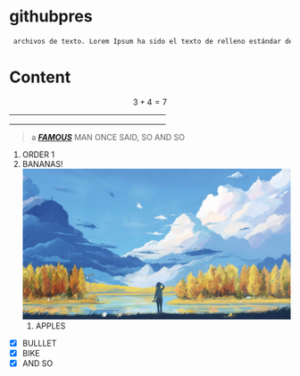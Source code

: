 # githubpres	

```python
 archivos de texto. Lorem Ipsum ha sido el texto de relleno estándar de las industrias desde el año 1500, cuando un impresor (N. del T. persona que se dedica a la imprenta) desconocido usó una galería de textos y los mezcló de tal manera que logró hacer un libro de textos especimen. No sólo sobrevivió 500 años, sino que tambien ingresó como texto de relleno
```

# Content

$$
3+4=7
$$

|      |      |      |      |      |      |      |      |      |      |      |      |      |      |      |      |      |      |      |      |
| ---: | ---- | ---- | ---- | ---- | ---- | ---- | ---- | ---- | ---- | ---- | ---- | ---- | ---- | ---- | ---- | ---- | ---- | ---- | ---- |
|      |      |      |      |      |      |      |      |      |      |      |      |      |      |      |      |      |      |      |      |
|      |      |      |      |      |      |      |      |      |      |      |      |      |      |      |      |      |      |      |      |
|      |      |      |      |      |      |      |      |      |      |      |      |      |      |      |      |      |      |      |      |

> a ***<u>[FAMOUS](http://google.com)</u>*** MAN ONCE SAID, SO AND SO

1. ORDER 1
2. BANANAS!![](images/1.jpg)
   1. APPLES

- [x] BULLLET
- [x] BIKE 
- [x] AND SO
